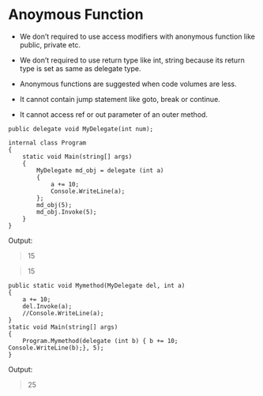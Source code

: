 # Anoymous Function

- We don’t required to use access modifiers with anonymous function like public, private etc.

- We don’t required to use return type like int, string because its return type is set as same as delegate type.

- Anonymous functions are suggested when code volumes are less.

- It cannot contain jump statement like goto, break or continue.

- It cannot access ref or out parameter of an outer method.

```
public delegate void MyDelegate(int num);

internal class Program
{
    static void Main(string[] args)
    {
        MyDelegate md_obj = delegate (int a)
        {
            a += 10;
            Console.WriteLine(a);
        };
        md_obj(5);
        md_obj.Invoke(5);
    }
}
```

Output:
> 15

> 15

```
public static void Mymethod(MyDelegate del, int a)
{
    a += 10;
    del.Invoke(a);
    //Console.WriteLine(a);
}
static void Main(string[] args)
{
    Program.Mymethod(delegate (int b) { b += 10; Console.WriteLine(b);}, 5);
}
```     

Output:
> 25